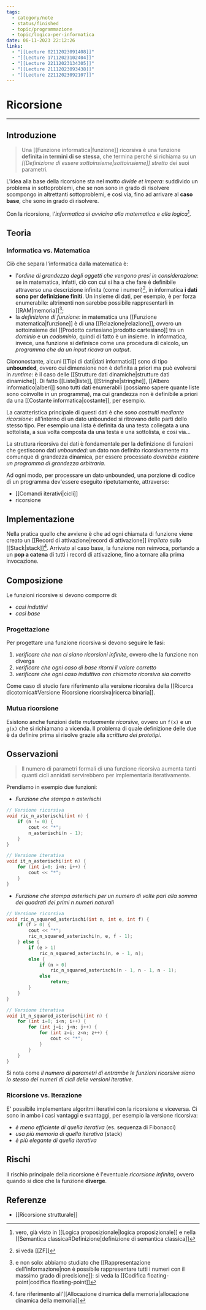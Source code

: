 ```yaml
---
tags:
  - category/note
  - status/finished
  - topic/programmazione
  - topic/logica-per-informatica
date: 06-11-2023 22:12:26
links:
  - "[[Lecture 02112023091408]]"
  - "[[Lecture 17112023102404]]"
  - "[[Lecture 22112023134305]]"
  - "[[Lecture 21112023093438]]"
  - "[[Lecture 22112023092107]]"
---
```

# Ricorsione
---
## Introduzione
> Una [[Funzione informatica|funzione]] ricorsiva è una funzione **definita in termini di se stessa**, che termina perché si richiama su un _[[Definizione di essere sottoinsieme|sottoinsieme]] stretto_ dei suoi parametri.

L'idea alla base della ricorsione sta nel motto _divide et impera_: suddivido un problema in sottoproblemi, che se non sono in grado di risolvere scompongo in altrettanti sottoproblemi, e così via, fino ad arrivare al **caso base**, che sono in grado di risolvere.

Con la ricorsione, l'_informatica si avvicina alla matematica e alla logica_[^1].

## Teoria
### Informatica vs. Matematica
Ciò che separa l'informatica dalla matematica è:
- l'_ordine di grandezza degli oggetti che vengono presi in considerazione_: se in matematica, infatti, ciò con cui si ha a che fare è definibile attraverso una descrizione infinita (come i numeri)[^3], in informatica **i dati sono per definizione finiti**. Un insieme di dati, per esempio, è per forza enumerabile: altrimenti non sarebbe possibile rappresentarli in [[RAM|memoria]][^4];
- la _definizione di funzione_: in matematica una [[Funzione matematica|funzione]] è di una [[Relazione|relazione]], ovvero un sottoinsieme del [[Prodotto cartesiano|prodotto cartesiano]] tra un _dominio_ e un _codominio_, quindi di fatto è un insieme. In informatica, invece, una funzione si definisce come una procedura di calcolo, un _programma che da un input ricava un output_.

Ciononostante, alcuni [[Tipi di dati|dati informatici]] sono di tipo **unbounded**, ovvero cui dimensione non è definita a priori ma può evolversi in _runtime_: è il caso delle [[Strutture dati dinamiche|strutture dati dinamiche]]. Di fatto [[Liste|liste]], [[Stringhe|stringhe]], [[Albero informatico|alberi]] sono tutti dati enumerabili (possiamo sapere quante liste sono coinvolte in un programma), ma cui grandezza non è definibile a priori da una [[Costante informatica|costante]], per esempio.

La caratteristica principale di questi dati è che _sono costruiti mediante ricorsione_: all'interno di un dato unbounded si ritrovano delle parti dello stesso tipo. Per esempio una lista è definita da una testa collegata a una sottolista, a sua volta composta da una testa e una sottolista, e così via...

La struttura ricorsiva dei dati è fondamentale per la definizione di funzioni che gestiscono dati _unbounded_: un dato non definito ricorsivamente ma comunque di grandezza dinamica, per essere processato _dovrebbe esistere un programma di grandezza arbitraria_.

Ad ogni modo, per processare un dato unbounded, una porzione di codice di un programma dev'essere eseguito ripetutamente, attraverso:
- [[Comandi iterativi|cicli]]
- ricorsione

## Implementazione
Nella pratica quello che avviene è che ad ogni chiamata di funzione viene creato un [[Record di attivazione|record di attivazione]] _impilato_ sullo [[Stack|stack]][^2]. Arrivato al caso base, la funzione non reinvoca, portando a un **pop a catena** di tutti i record di attivazione, fino a tornare alla prima invocazione.

## Composizione
Le funzioni ricorsive si devono comporre di:
- _casi induttivi_
- _casi base_

### Progettazione
Per progettare una funzione ricorsiva si devono seguire le fasi:
1. _verificare che non ci siano ricorsioni infinite_, ovvero che la funzione non diverga
2. _verificare che ogni caso di base ritorni il valore corretto_
3. _verificare che ogni caso induttivo con chiamata ricorsiva sia corretto_

Come caso di studio fare riferimento alla versione ricorsiva della [[Ricerca dicotomica#Versione Ricorsione ricorsiva|ricerca binaria]].

### Mutua ricorsione
Esistono anche funzioni dette _mutuamente ricorsive_, ovvero un `f(x)` e un `g(x)` che si richiamano a vicenda. Il problema di quale definizione delle due è da definire prima si risolve grazie alla _scrittura dei prototipi_.

## Osservazioni
> Il numero di parametri formali di una funzione ricorsiva aumenta tanti quanti cicli annidati servirebbero per implementarla iterativamente.

Prendiamo in esempio due funzioni:
- _Funzione che stampa $n$ asterischi_

```cpp
// Versione ricorsiva
void ric_n_asterischi(int n) {
	if (n != 0) {
		cout << "*";
		n_asterischi(n - 1);
	}
}

// Versione iterativa
void it_n_asterischi(int n) {
	for (int i=0; i<n; i++) {
		cout << "*";
	}
}
```

- _Funzione che stampa asterischi per un numero di volte pari alla somma dei quadrati dei primi $n$ numeri naturali_

```cpp
// Versione ricorsiva
void ric_n_squared_asterischi(int n, int e, int f) {
	if (f > 0) {
		cout << "*";
		ric_n_squared_asterischi(n, e, f - 1);
	} else {
	    if (e > 1)
		    ric_n_squared_asterischi(n, e - 1, n);
	    else {
		    if (n > 0)
			    ric_n_squared_asterischi(n - 1, n - 1, n - 1);
		    else
		        return;
	    }
	}
}

// Versione iterativa
void it_n_squared_asterischi(int n) {
	for (int i=0; i<n; i++) {
		for (int j=i; j<n; j++) {
			for (int z=i; z<n; z++) {
				cout << "*";
			}
		}
	}
}
```

Si nota come _il numero di parametri di entrambe le funzioni ricorsive siano lo stesso dei numeri di cicli delle versioni iterative_.

### Ricorsione vs. Iterazione
E' possibile implementare algoritmi iterativi con la ricorsione e viceversa. Ci sono in ambo i casi vantaggi e svantaggi, per esempio la versione ricorsiva:
- _è meno efficiente di quella iterativa_ (es. sequenza di Fibonacci)
- _usa più memoria di quella iterativa_ (stack)
- _è più elegante di quella iterativa_

## Rischi
Il rischio principale della ricorsione è l'eventuale _ricorsione infinita_, ovvero quando si dice che la funzione **diverge**.

## Referenze
- [[Ricorsione strutturale]]

[^1]: vero, già visto in [[Logica proposizionale|logica proposizionale]] e nella [[Semantica classica#Definizione|definizione di semantica classica]]
[^2]: fare riferimento all'[[Allocazione dinamica della memoria|allocazione dinamica della memoria]]
[^3]: si veda [[ZF]]
[^4]: e non solo: abbiamo studiato che [[Rappresentazione dell'informazione|non è possibile rappresentare tutti i numeri con il massimo grado di precisione]]: si veda la [[Codifica floating-point|codifica floating-point]]